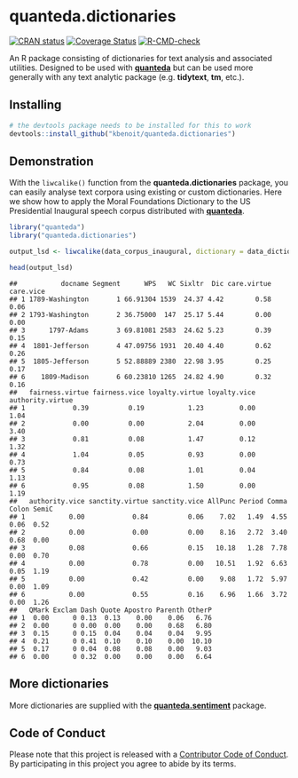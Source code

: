quanteda.dictionaries
================

<!-- badges: start -->

[![CRAN
status](https://www.r-pkg.org/badges/version/quanteda.dictionaries)](https://CRAN.R-project.org/package=quanteda.dictionaries)
[![Coverage
Status](https://img.shields.io/codecov/c/github/kbenoit/quanteda.dictionaries/master.svg)](https://codecov.io/github/kbenoit/quanteda.dictionaries?branch=master)
[![R-CMD-check](https://github.com/kbenoit/quanteda.dictionaries/actions/workflows/R-CMD-check.yaml/badge.svg)](https://github.com/kbenoit/quanteda.dictionaries/actions/workflows/R-CMD-check.yaml)
<!-- badges: end -->

An R package consisting of dictionaries for text analysis and associated
utilities. Designed to be used with [**quanteda**](http://quanteda.io)
but can be used more generally with any text analytic package
(e.g. **tidytext**, **tm**, etc.).

## Installing

``` r
# the devtools package needs to be installed for this to work
devtools::install_github("kbenoit/quanteda.dictionaries") 
```

## Demonstration

With the `liwcalike()` function from the **quanteda.dictionaries**
package, you can easily analyse text corpora using existing or custom
dictionaries. Here we show how to apply the Moral Foundations Dictionary
to the US Presidential Inaugural speech corpus distributed with
[**quanteda**](https://github.com/quanteda/quanteda).

``` r
library("quanteda")
library("quanteda.dictionaries")

output_lsd <- liwcalike(data_corpus_inaugural, dictionary = data_dictionary_MFD)

head(output_lsd)
```

    ##           docname Segment      WPS   WC Sixltr  Dic care.virtue care.vice
    ## 1 1789-Washington       1 66.91304 1539  24.37 4.42        0.58      0.06
    ## 2 1793-Washington       2 36.75000  147  25.17 5.44        0.00      0.00
    ## 3      1797-Adams       3 69.81081 2583  24.62 5.23        0.39      0.15
    ## 4  1801-Jefferson       4 47.09756 1931  20.40 4.40        0.62      0.26
    ## 5  1805-Jefferson       5 52.88889 2380  22.98 3.95        0.25      0.17
    ## 6    1809-Madison       6 60.23810 1265  24.82 4.90        0.32      0.16
    ##   fairness.virtue fairness.vice loyalty.virtue loyalty.vice authority.virtue
    ## 1            0.39          0.19           1.23         0.00             1.04
    ## 2            0.00          0.00           2.04         0.00             3.40
    ## 3            0.81          0.08           1.47         0.12             1.32
    ## 4            1.04          0.05           0.93         0.00             0.73
    ## 5            0.84          0.08           1.01         0.04             1.13
    ## 6            0.95          0.08           1.50         0.00             1.19
    ##   authority.vice sanctity.virtue sanctity.vice AllPunc Period Comma Colon SemiC
    ## 1           0.00            0.84          0.06    7.02   1.49  4.55  0.06  0.52
    ## 2           0.00            0.00          0.00    8.16   2.72  3.40  0.68  0.00
    ## 3           0.08            0.66          0.15   10.18   1.28  7.78  0.00  0.70
    ## 4           0.00            0.78          0.00   10.51   1.92  6.63  0.05  1.19
    ## 5           0.00            0.42          0.00    9.08   1.72  5.97  0.00  1.09
    ## 6           0.00            0.55          0.16    6.96   1.66  3.72  0.00  1.26
    ##   QMark Exclam Dash Quote Apostro Parenth OtherP
    ## 1  0.00      0 0.13  0.13    0.00    0.06   6.76
    ## 2  0.00      0 0.00  0.00    0.00    0.68   6.80
    ## 3  0.15      0 0.15  0.04    0.04    0.04   9.95
    ## 4  0.21      0 0.41  0.10    0.10    0.00  10.10
    ## 5  0.17      0 0.04  0.08    0.08    0.00   9.03
    ## 6  0.00      0 0.32  0.00    0.00    0.00   6.64

## More dictionaries

More dictionaries are supplied with the
[**quanteda.sentiment**](https://github.com/quanteda/quanteda.sentiment)
package.

## Code of Conduct

Please note that this project is released with a [Contributor Code of
Conduct](https://github.com/kbenoit/quanteda.dictionaries/blob/master/CONDUCT.md).
By participating in this project you agree to abide by its terms.
